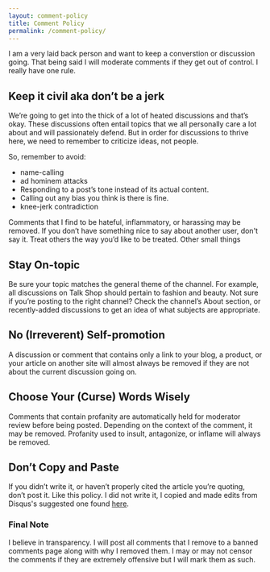 ```yaml
---
layout: comment-policy
title: Comment Policy
permalink: /comment-policy/
---
```


I am a very laid back person and want to keep a converstion or discussion going. That being said I will moderate comments if they get out of control. I really have one rule.

## Keep it civil aka don’t be a jerk

We’re going to get into the thick of a lot of heated discussions and that’s okay. These discussions often entail topics that we all personally care a lot about and will passionately defend. But in order for discussions to thrive here, we need to remember to criticize ideas, not people.
 
 So, remember to avoid:

  - name-calling
  - ad hominem attacks
  -  Responding to a post’s tone instead of its actual content.  
   - Calling out any bias you think is there is fine.
  -  knee-jerk contradiction

Comments that I find to be hateful, inflammatory, or harassing may be removed. If you don’t have something nice to say about another user, don't say it. Treat others the way you’d like to be treated. Other small things

## Stay On-topic

Be sure your topic matches the general theme of the channel. For example, all discussions on Talk Shop should pertain to fashion and beauty. Not sure if you’re posting to the right channel? Check the channel’s About section, or recently-added discussions to get an idea of what subjects are appropriate.

## No (Irreverent) Self-promotion

A discussion or comment that contains only a link to your blog, a product, or your article on another site will almost always be removed if they are not about the current discussion going on.

## Choose Your (Curse) Words Wisely

Comments that contain profanity are automatically held for moderator review before being posted. Depending on the context of the comment, it may be removed. Profanity used to insult, antagonize, or inflame will always be removed.

## Don’t Copy and Paste

If you didn’t write it, or haven’t properly cited the article you’re quoting, don’t post it. Like this policy. I did not write it, I copied and made edits from Disqus's suggested one found [here](https://help.disqus.com/community-tips/building-identity-and-audience/sample-community-guidelines).  


### Final Note
I believe in transparency. I will post all comments that I remove to a banned comments page along with why I removed them. I may or may not censor the comments if they are extremely offensive but I will mark them as such.
